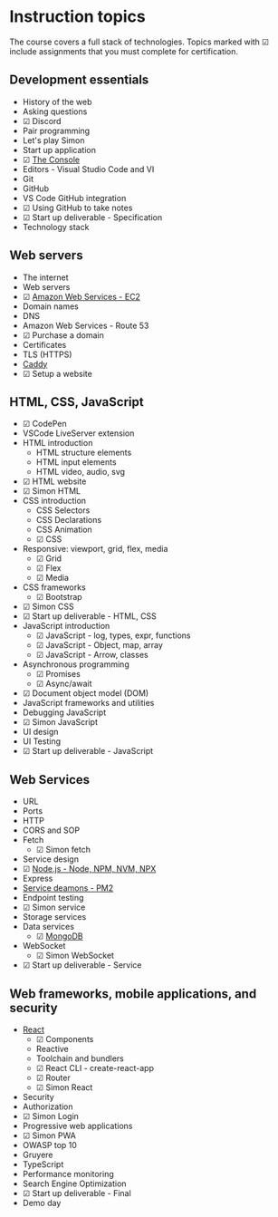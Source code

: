 # Instruction topics

The course covers a full stack of technologies. Topics marked with ☑ include assignments that you must complete for certification.

## Development essentials

- History of the web
- Asking questions
- ☑ Discord
- Pair programming
- Let's play Simon
- Start up application
- ☑ [The Console](developmentEssentials/console/console.md)
- Editors - Visual Studio Code and VI
- Git
- GitHub
- VS Code GitHub integration
- ☑ Using GitHub to take notes
- ☑ Start up deliverable - Specification
- Technology stack

## Web servers

- The internet
- Web servers
- ☑ [Amazon Web Services - EC2](webServers/amazonWebServicesEc2/amazonWebServicesEc2.md)
- Domain names
- DNS
- Amazon Web Services - Route 53
- ☑ Purchase a domain
- Certificates
- TLS (HTTPS)
- [Caddy](webServers/caddy/caddy.md)
- ☑ Setup a website

## HTML, CSS, JavaScript

- ☑ CodePen
- VSCode LiveServer extension
- HTML introduction
  - HTML structure elements
  - HTML input elements
  - HTML video, audio, svg
- ☑ HTML website
- ☑ Simon HTML
- CSS introduction
  - CSS Selectors
  - CSS Declarations
  - CSS Animation
  - ☑ CSS
- Responsive: viewport, grid, flex, media
  - ☑ Grid
  - ☑ Flex
  - ☑ Media
- CSS frameworks
  - ☑ Bootstrap
- ☑ Simon CSS
- ☑ Start up deliverable - HTML, CSS
- JavaScript introduction
  - ☑ JavaScript - log, types, expr, functions
  - ☑ JavaScript - Object, map, array
  - ☑ JavaScript - Arrow, classes
- Asynchronous programming
  - ☑ Promises
  - ☑ Async/await
- ☑ Document object model (DOM)
- JavaScript frameworks and utilities
- Debugging JavaScript
- ☑ Simon JavaScript
- UI design
- UI Testing
- ☑ Start up deliverable - JavaScript

## Web Services

- URL
- Ports
- HTTP
- CORS and SOP
- Fetch
  - ☑ Simon fetch
- Service design
- ☑ [Node.js - Node, NPM, NVM, NPX](webServices/node/node.md)
- Express
- [Service deamons - PM2](webServices/pm2/pm2.md)
- Endpoint testing
- ☑ Simon service
- Storage services
- Data services
  - ☑ [MongoDB](webServices/mongoDb/mongoDb.md)
- WebSocket
  - ☑ Simon WebSocket
- ☑ Start up deliverable - Service

## Web frameworks, mobile applications, and security

- [React](webFrameworks/react/react.md)
  - ☑ Components
  - Reactive
  - Toolchain and bundlers
  - ☑ React CLI - create-react-app
  - ☑ Router
  - ☑ Simon React
- Security
- Authorization
- ☑ Simon Login
- Progressive web applications
- ☑ Simon PWA
- OWASP top 10
- Gruyere
- TypeScript
- Performance monitoring
- Search Engine Optimization
- ☑ Start up deliverable - Final
- Demo day
